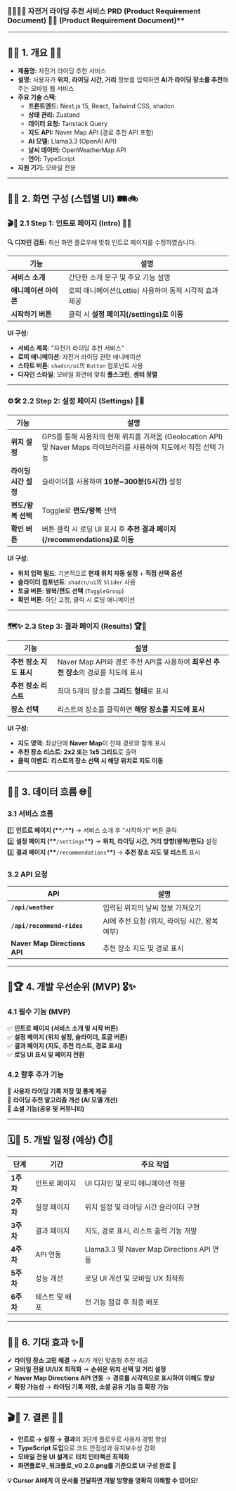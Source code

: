 ### 🎉🚴‍♀️💨 **자전거 라이딩 추천 서비스 PRD (Product Requirement Document)** 🌈✨ (Product Requirement Document)\*\*

---

## 🌸🌟 **1. 개요** 🌟🌸

- **제품명:** 자전거 라이딩 추천 서비스
- **설명:** 사용자가 **위치, 라이딩 시간, 거리** 정보를 입력하면 **AI가 라이딩 장소를 추천**해주는 모바일 웹 서비스
- **주요 기술 스택:**
  - **프론트엔드:** Next.js 15, React, Tailwind CSS, shadcn
  - **상태 관리:** Zustand
  - **데이터 요청:** Tanstack Query
  - **지도 API:** Naver Map API (경로 추천 API 포함)
  - **AI 모델:** Llama3.3 (OpenAI API)
  - **날씨 데이터:** OpenWeatherMap API
  - **언어:** TypeScript
- **지원 기기:** 모바일 전용

---

## 🎨📱 **2. 화면 구성 (스텝별 UI)** 🛤️🚲

### 🎬💫 **2.1 Step 1: 인트로 페이지 (Intro)** 🌈🚀

**🔍 디자인 검토:** 최신 화면 플로우에 맞춰 인트로 페이지를 수정하였습니다.

| 기능                  | 설명                                                   |
| --------------------- | ------------------------------------------------------ |
| **서비스 소개**       | 간단한 소개 문구 및 주요 기능 설명                     |
| **애니메이션 아이콘** | 로띠 애니메이션(Lottie) 사용하여 동적 시각적 효과 제공 |
| **시작하기 버튼**     | 클릭 시 **설정 페이지(/settings)로 이동**              |

**UI 구성:**

- **서비스 제목**: "자전거 라이딩 추천 서비스"
- **로띠 애니메이션**: 자전거 라이딩 관련 애니메이션
- **스타트 버튼**: `shadcn/ui`의 `Button` 컴포넌트 사용
- **디자인 스타일**: 모바일 화면에 맞춰 **풀스크린**, **센터 정렬**

---

### ⚙️🛠️ **2.2 Step 2: 설정 페이지 (Settings)** 🧭🎚️

| 기능                 | 설명                                                                                                                 |
| -------------------- | -------------------------------------------------------------------------------------------------------------------- |
| **위치 설정**        | GPS를 통해 사용자의 현재 위치를 가져옴 (Geolocation API) 및 Naver Maps 라이브러리를 사용하여 지도에서 직접 선택 가능 |
| **라이딩 시간 설정** | 슬라이더를 사용하여 **10분\~300분(5시간)** 설정                                                                      |
| **편도/왕복 선택**   | Toggle로 **편도/왕복** 선택                                                                                          |
| **확인 버튼**        | 버튼 클릭 시 로딩 UI 표시 후 **추천 결과 페이지(/recommendations)로 이동**                                           |

**UI 구성:**

- **위치 입력 필드**: 기본적으로 **현재 위치 자동 설정** + **직접 선택 옵션**
- **슬라이더 컴포넌트**: `shadcn/ui`의 `Slider` 사용
- **토글 버튼**: **왕복/편도 선택** (`ToggleGroup`)
- **확인 버튼**: 하단 고정, 클릭 시 로딩 애니메이션

---

### 🗺️✨ **2.3 Step 3: 결과 페이지 (Results)** 🏆🎯

| 기능                    | 설명                                                                               |
| ----------------------- | ---------------------------------------------------------------------------------- |
| **추천 장소 지도 표시** | Naver Map API와 경로 추천 API를 사용하여 **최우선 추천 장소**의 경로를 지도에 표시 |
| **추천 장소 리스트**    | 최대 5개의 장소를 **그리드 형태**로 표시                                           |
| **장소 선택**           | 리스트의 장소를 클릭하면 **해당 장소를 지도에 표시**                               |

**UI 구성:**

- **지도 영역**: 최상단에 **Naver Map**이 전체 경로와 함께 표시
- **추천 장소 리스트**: **2x2 또는 1x5 그리드**로 출력
- **클릭 이벤트**: **리스트의 장소 선택 시 해당 위치로 지도 이동**

---

## 🔄💡 **3. 데이터 흐름** 🌐🚴

### **3.1 서비스 흐름**

1️⃣ **인트로 페이지 (\*\***`/`\***\*)** → 서비스 소개 후 "시작하기" 버튼 클릭\
2️⃣ **설정 페이지 (\*\***`/settings`\***\*)** → **위치, 라이딩 시간, 거리 방향(왕복/편도)** 설정\
3️⃣ **결과 페이지 (\*\***`/recommendations`\***\*)** → **추천 장소 지도 및 리스트** 표시

### **3.2 API 요청**

| API                          | 설명                                          |
| ---------------------------- | --------------------------------------------- |
| **`/api/weather`**           | 입력된 위치의 날씨 정보 가져오기              |
| **`/api/recommend-rides`**   | AI에 추천 요청 (위치, 라이딩 시간, 왕복 여부) |
| **Naver Map Directions API** | 추천 장소 지도 및 경로 표시                   |

---

## 🥇🏆 **4. 개발 우선순위 (MVP)** 🎖️✨

### **4.1 필수 기능 (MVP)**

✅ **인트로 페이지 (서비스 소개 및 시작 버튼)**\
✅ **설정 페이지 (위치 설정, 슬라이더, 토글 버튼)**\
✅ **결과 페이지 (지도, 추천 리스트, 경로 표시)**\
✅ **로딩 UI 표시 및 페이지 전환**

### **4.2 향후 추가 기능**

🚀 **사용자 라이딩 기록 저장 및 통계 제공**\
🚀 **라이딩 추천 알고리즘 개선 (AI 모델 개선)**\
🚀 **소셜 기능(공유 및 커뮤니티)**

---

## 🗓️🚀 **5. 개발 일정 (예상)** ⏱️🌈

| 단계      | 기간           | 주요 작업                                 |
| --------- | -------------- | ----------------------------------------- |
| **1주차** | 인트로 페이지  | UI 디자인 및 로띠 애니메이션 적용         |
| **2주차** | 설정 페이지    | 위치 설정 및 라이딩 시간 슬라이더 구현    |
| **3주차** | 결과 페이지    | 지도, 경로 표시, 리스트 출력 기능 개발    |
| **4주차** | API 연동       | Llama3.3 및 Naver Map Directions API 연동 |
| **5주차** | 성능 개선      | 로딩 UI 개선 및 모바일 UX 최적화          |
| **6주차** | 테스트 및 배포 | 전 기능 점검 후 최종 배포                 |

---

## 🌟🎯 **6. 기대 효과** ✨💖

✔ **라이딩 장소 고민 해결** → AI가 개인 맞춤형 추천 제공\
✔ **모바일 전용 UI/UX 최적화** → **손쉬운 위치 선택 및 거리 설정**\
✔ **Naver Map Directions API 연동** → **경로를 시각적으로 표시하여 이해도 향상**\
✔ **확장 가능성** → **라이딩 기록 저장, 소셜 공유 기능 등 확장 가능**

---

## 🎬🎉 **7. 결론** 🌈🚀

- **인트로 → 설정 → 결과**의 3단계 플로우로 사용자 경험 향상
- **TypeScript 도입**으로 코드 안정성과 유지보수성 강화
- **모바일 전용 UI 설계**로 **터치 인터랙션 최적화**
- **화면플로우\_워크플로\_v0.2.0.png를 기준으로 UI 구성 완료** 🚀

**💡 Cursor AI에게 이 문서를 전달하면 개발 방향을 명확히 이해할 수 있어요!**
